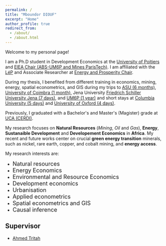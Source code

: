```yaml
---
permalink: /
title: "Mboundor DIOUF"
excerpt: "Home"
author_profile: true
redirect_from: 
  - /about/
  - /about.html
---
```


Welcome to my personal page!

I am a Ph.D student in Development Economics at the [University of Poitiers](https://www.univ-poitiers.fr/) and [EIEA Chair (ABS-UM6P and Mines ParisTech)](https://www.cerna.minesparis.psl.eu/Recherche/EIEA/). I am affiliated with the [LéP](https://lep.labo.univ-poitiers.fr/accueil/les-membres/diouf-mboundor/) and Associate Researcher at [Energy and Prosperity Chair](http://www.chair-energy-prosperity.org/en/category/research-fellows-1/mboundor-diouf-en/).

During my thesis, I benefited from different training in economics, mining, energy, spatial econometrics, and GIS during my trips to [ASU (6 months)](https://www.asu.edu/), [University of Coimbra (1 month)](https://www.uc.pt/en/), Jena University [Friedrich Schiller University Jena (7 days)](https://www.uni-jena.de/en), and [UM6P (1 year)](https://www.um6p.ma/) and short stays at [Columbia University (5 days)](https://www.columbia.edu/) and  [University of Oxford (4 days)](https://www.ox.ac.uk/).

Previously, I graduated with a Bachelor's and Master's (Magister) grade at [UCA (CERDI)](https://cerdi.uca.fr/#/admin).

My research focuses on **Natural Resources** (*Mining*, *Oil* and *Gas*), **Energy**, **Sustanaible Development** and **Developement Economics** in **Africa**. 
My recent and future works center on crucial **green energy transition** minerals, such as nickel, rare earth, copper, and cobalt mining, and **energy access**.

My research interests are:
- <font size="4">Natural resources</font>
- <font size="4">Energy Economics</font>
- <font size="4">Environmental and Resource Economics</font>
- <font size="4">Development economics</font>
- <font size="4">Urbanisation</font>
- <font size="4">Applied econometrics</font>
- <font size="4">Spatial econometrics and GIS</font>
- <font size="4">Causal inference</font>

Supervisor
-----------
- [Ahmed Tritah](https://sites.google.com/site/ahmtritah/)
